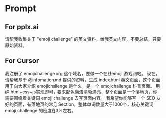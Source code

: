 # Prompt

## For pplx.ai
请帮我收集关于 "emoji challenge" 的英文资料，给我英文内容，不要总结，只要原始资料。

## For Cursor
我注册了 emojichallenge.org 这个域名，要做一个在线emoji 游戏网站。 现在，请帮我基于 @infomation.md  提供的资料，生成 index.html 英文页面，这个页面用于向大家介绍 emojichallenge 是什么，是一个 emojichallenge  科普页面。 用纯 html+css+js实现即可，要求配色简洁清晰漂亮，整个页面是一个落地页，你需要围绕着关键词 emoji challenge 去写页面内容。 我希望你能够写一个 SEO 友好的页面，有落地页的常见 Section，整体单词数量大于1000个，核心关键词 emoji challenge 的密度在3%左右。